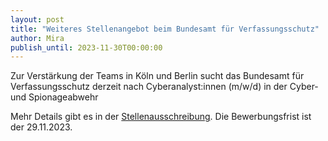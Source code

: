 ```yaml
---
layout: post
title: "Weiteres Stellenangebot beim Bundesamt für Verfassungsschutz"
author: Mira
publish_until: 2023-11-30T00:00:00
---
```

Zur Verstärkung der Teams in Köln und Berlin sucht das Bundesamt für Verfassungsschutz derzeit nach 
Cyberanalyst:innen (m/w/d) in der Cyber- und Spionageabwehr

Mehr Details gibt es in der [Stellenausschreibung](/dokumente/ausschreibungen_jobboerse/2023-11-08-bfv.pdf). 
Die Bewerbungsfrist ist der 29.11.2023.
